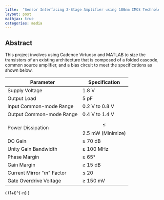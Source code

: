 ```yaml
---
title:  "Sensor Interfacing 2-Stage Amplifier using 180nm CMOS Technology"
layout: post
mathjax: true
categories: media
---
```


## Abstract

This project involves using Cadence Virtuoso and MATLAB to size the transistors of an existing architecture that is composed of a folded cascode, common source amplifier, and a bias circuit to meet the specifications as shown below. 

| Parameter                  | Specification           | 
|----------------------------|-------------------------|
| Supply Voltage             | 1.8 V                   | 
| Output Load                | 5 pF                    |
| Input Common-mode Range    | 0.2 V to 0.8 V          | 
| Output Common-mode Range   | 0.4 V to 1.4 V          | 
| Power Dissipation          | $$\le$$ 2.5 mW (Minimize) |
| DC Gain                    | $\ge$ 70 dB             |
| Unity Gain Bandwidth       | $\ge$ 100 MHz           |
| Phase Margin               | $\ge$ 65°               |
| Gain Margin                | $\ge$ 15 dB             |
| Current Mirror "_m_" Factor| $\le$ 20                |
| Gate Overdrive Voltage     | $\ge$ 150 mV            |

\( (1+i)^{-n} \)


